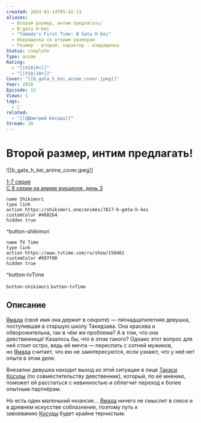 ```yaml
---
created: 2024-01-14T05:42:13
aliases:
  - Второй размер, интим предлагать!
  - B-gata H-kei
  - "Yamada's First Time: B Gata H Kei"
  - Извращенка со вторым размером
  - Размер - второй, характер - извращенка
Status: complete
Type: anime
Rating:
  - "[[®️18|R+]]"
  - "[[®️18|18+]]"
Cover: "[[b_gata_h_kei_anime_cover.jpeg]]"
Year: 2010
Episode: 12
Views: 1
tags:
  - 🔞
related:
  - "[[@Дмитрий Кесида]]"
Stream: 10
---
```


# Второй размер, интим предлагать!

![[b_gata_h_kei_anime_cover.jpeg]]

[1-7 серия](https://onikes.ru/anismotr/470-razmer-vtoroj-harakter-izvraschenka.html)  
[С 8 серии на аниме аукционе, день 3](https://onikes.ru/anismotr/476-aukcionnyj-jevent/series-7.html#iframePlayerPagination)


```button
name Shikimori
type link
action https://shikimori.one/animes/7817-b-gata-h-kei
customColor #4682b4
hidden true
```
^button-shikimori

```button
name TV Time
type link
action https://www.tvtime.com/ru/show/150461
customColor #997f00
hidden true
```
^button-tvTime



`button-shikimori` `button-tvTime`

## Описание

[Ямада](https://shikimori.one/characters/30252-yamada) (своё имя она держит в секрете) — пятнадцатилетняя девушка, поступившая в старшую школу Такидзава. Она красива и обворожительна, так в чём же проблема? А в том, что она девственница! Казалось бы, что в этом такого? Однако этот вопрос для неё стоит остро, ведь её мечта — переспать с сотней мужиков, но [Ямада](https://shikimori.one/characters/30252-yamada) считает, что ею не заинтересуются, если узнают, что у неё нет опыта в этом деле.

Внезапно девушка находит выход из этой ситуации в лице [Такаси Косуды](https://shikimori.one/characters/30254-takashi-kosuda) (по совместительству девственник), который, по её мнению, поможет ей расстаться с невинностью и облегчит переход к более опытным партнёрам.

Но есть один маленький нюансик... [Ямада](https://shikimori.one/characters/30252-yamada) ничего не смыслит в сексе и в древнем искусстве соблазнения, поэтому путь к завоеванию [Косуды](https://shikimori.one/characters/30254-takashi-kosuda) будет крайне тернистым.
